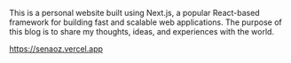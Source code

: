 This is a personal website built using Next.js, a popular React-based framework for building fast and scalable web applications. The purpose of this blog is to share my thoughts, ideas, and experiences with the world.

https://senaoz.vercel.app
